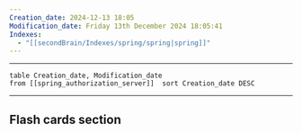 ```yaml
---
Creation_date: 2024-12-13 18:05
Modification_date: Friday 13th December 2024 18:05:41
Indexes:
  - "[[secondBrain/Indexes/spring/spring|spring]]"
---
```


----



```dataview
table Creation_date, Modification_date
from [[spring_authorization_server]]  sort Creation_date DESC
```























---
## Flash cards section
